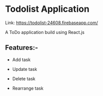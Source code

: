 # Todolist Application

Link: https://todolist-24608.firebaseapp.com/

A ToDo application build using React.js

## Features:-

* Add task

* Update task

* Delete task

* Rearrange task
